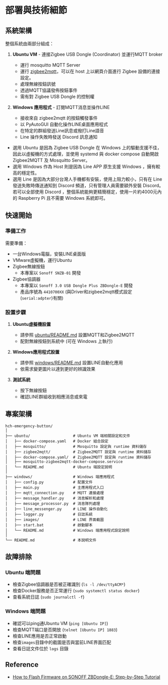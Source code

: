 # 部署與技術細節

## 系統架構

整個系統由兩部分組成：

1. **Ubuntu VM** - 連接Zigbee USB Dongle (Coordinator) 並運行MQTT broker
   - 運行 mosquitto MQTT Server
   - 運行 [zigbee2mqtt](https://www.zigbee2mqtt.io/)，可以在 host 上以網頁介面進行 Zigbee 設備的連接設定。
   - 處理無線按鈕訊號
   - 透過MQTT協議發佈按鈕事件
   - 需有對 Zigbee USB Dongle 的控制權

2. **Windows 應用程式** - 訂閱MQTT消息並操作LINE
   - 接收來自 zigbee2mqtt 的按鈕觸發事件
   - 以 PyAutoGUI 自動化操作LINE桌面應用程式
   - 在特定的群組發送Line訊息或撥打Line語音
   - Line 操作失敗時發送 Discord 訊息通知

- 選用 Ubuntu 是因為 Zigbee USB Dongle 在 Windows 上的驅動支援不佳，因此以虛擬機的方式處理，並使用 systemd 與 docker compose 自動開啟 Zigbee2MQTT 及 Mosquitto Server。
- 選用 Windows 作為 Host 則是因為 Line APP 原生支援 Windows ，擁有較高的穩定性。
- 選用 Line 是因為大部分台灣人手機都有安裝，使用上阻力較小，只有在 Line 發送失敗時傳送通知到 Discord 頻道，只有管理人員需要額外安裝 Discord。若可以全部使用 Discord ，整個系統能夠更精簡穩定，使用一片約4000元內的 Raspberry Pi 且不需要 Windows 系統即可。


## 快速開始

### 準備工作

需要準備：
- 一台Windows電腦，安裝LINE桌面版
- VMware虛擬機，運行Ubuntu
- Zigbee無線按鈕
   - 本專案以 `Sonoff SNZB-01` 開發
- Zigbee協調器
   - 本專案以 `Sonoff 3.0 USB Dongle Plus ZBDongle-E` 開發
   - 產品序號為 `4410700XX` (與Driver和zigbee2mqtt模式設定(`serial:adpter`)有關)

### 設置步驟

1. **Ubuntu虛擬機設置**
   - 請參照 [ubuntu/README.md](ubuntu/README.md) 設置MQTT和Zigbee2MQTT
   - 配對無線按鈕到系統中 (可在 Windows 上執行)

2. **Windows應用程式設置**
   - 請參照 [windows/README.md](windows/README.md) 設置LINE自動化應用
   - 依需求變更圖片以達到更好的辨識效果

3. **測試系統**
   - 按下無線按鈕
   - 確認LINE群組收到相應消息或來電

## 專案架構

```
hch-emergency-button/
│
├── ubuntu/                   # Ubuntu VM 端相關設定和文件
│   ├── docker-compose.yaml   # Docker 組合設定
│   ├── mosquitto/            # Mosquitto 設定與 runtime 資料儲存
│   ├── zigbee2mqtt/          # Zigbee2MQTT 設定與 runtime 資料儲存
│   ├── docker-compose.yaml/  # Zigbee2MQTT 設定與 runtime 資料儲存
│   ├── mosquitto-zigbee2mqtt-docker-compose.service
│   └── README.md             # Ubuntu 端設定說明
│
├── windows/                  # Windows 端應用程式
│   ├── config.py             # 配置文件
│   ├── main.py               # 主應用程式入口
│   ├── mqtt_connection.py    # MQTT 連接處理
│   ├── message_handler.py    # 消息解析和處理
│   ├── message_processor.py  # 消息隊列處理
│   ├── line_messenger.py     # LINE 操作自動化
│   ├── logger.py             # 日誌系統
│   ├── images/               # LINE 界面截圖
│   ├── start.bat             # 啟動腳本
│   └── README.md             # Windows 端應用程式設定說明
│
└── README.md                 # 本說明文件
```

## 故障排除

### Ubuntu 端問題

- 檢查Zigbee協調器是否被正確識別 (`ls -l /dev/ttyACM*`)
- 檢查Docker服務是否正常運行 (`sudo systemctl status docker`)
- 查看系統日誌 (`sudo journalctl -f`)

### Windows 端問題

- 確認可以ping通Ubuntu VM (`ping [Ubuntu IP]`)
- 檢查MQTT端口是否開放 (`telnet [Ubuntu IP] 1883`)
- 檢查LINE應用是否正常啟動
- 檢查`images`目錄中的截圖是否與當前LINE界面匹配
- 查看日誌文件位於 `logs` 目錄

## Reference 
- [How to Flash Firmware on SONOFF ZBDongle-E: Step-by-Step Tutorial](https://sonoff.tech/product-review/tutorial/how-to-flash-firmware-on-sonoff-zbdongle-e-step-by-step-tutorial/)
